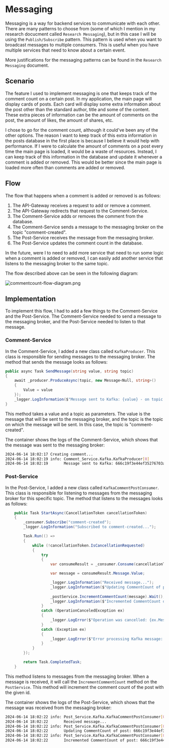 # Messaging

Messaging is a way for backend services to communicate with each other. There are many patterns to choose from (some of which I mention in my research docucment called `Research Messaging`), but in this case I will be using the `Publish/Subscribe` pattern. This pattern is used when you want to broadcast messages to multiple consumers. This is useful when you have multiple services that need to know about a certain event.

More justifications for the messaging patterns can be found in the `Research Messaging` document.

## Scenario

The feature I used to implement messaging is one that keeps track of the comment count on a certain post. In my application, the main page will display cards of posts. Each card will display some extra information about the post other than the standard author, title and some of the content. These extra pieces of information can be the amount of comments on the post, the amount of likes, the amount of shares, etc.

I chose to go for the comment count, although it could've been any of the other options. The reason I want to keep track of this extra information in the posts database in the first place is because I believe it would help with performance. If I were to calculate the amount of comments on a post every time the main page is loaded, it would be a waste of resources. Instead, I can keep track of this information in the database and update it whenever a comment is added or removed. This would be better since the main page is loaded more often than comments are added or removed.

## Flow

The flow that happens when a comment is added or removed is as follows:

1. The API-Gateway receives a request to add or remove a comment.
2. The API-Gateway redirects that request to the Comment-Service.
3. The Comment-Service adds or removes the comment from the database.
4. The Comment-Service sends a message to the messaging broker on the topic "comment-created".
5. The Post-Service receives the message from the messaging broker.
6. The Post-Service updates the comment count in the database.

In the future, were I to need to add more service that need to run some logic when a comment is added or removed, I can easily add another service that listens to the messaging broker to the same topic.

The flow described above can be seen in the following diagram:

![commentcount-flow-diagram.png](commentcount-flow-diagram.png)

## Implementation

To implement this flow, I had to add a few things to the Comment-Service and the Post-Service. The Comment-Service needed to send a message to the messaging broker, and the Post-Service needed to listen to that message.

### Comment-Service

In the Comment-Service, I added a new class called `KafkaProducer`. This class is responsible for sending messages to the messaging broker. The method that sends the message looks as follows:

```C#
public async Task SendMessage(string value, string topic)
{
    await _producer.ProduceAsync(topic, new Message<Null, string>()
    {
        Value = value
    });
    _logger.LogInformation($"Message sent to Kafka: {value} - on topic: {topic}");
}
```

This method takes a value and a topic as parameters. The value is the message that will be sent to the messaging broker, and the topic is the topic on which the message will be sent. In this case, the topic is "comment-created".

The container shows the logs of the Comment-Service, which shows that the message was sent to the messaging broker:

```bash
2024-06-14 18:02:17 Creating comment...
2024-06-14 18:02:19 info: Comment_Service.Kafka.KafkaProducer[0]
2024-06-14 18:02:19       Message sent to Kafka: 666c19f3e44ef35276703a56 - on topic: comment-created
```

### Post-Service

In the Post-Service, I added a new class called `KafkaCommentPostConsumer`. This class is responsible for listening to messages from the messaging broker for this specific topic. The method that listens to the messages looks as follows:

```C#
    public Task StartAsync(CancellationToken cancellationToken)
    {
        _consumer.Subscribe("comment-created");
        _logger.LogInformation("Subscribed to comment-created...");

        Task.Run(() =>
        {
            while (!cancellationToken.IsCancellationRequested)
            {
                try
                {
                    var consumeResult = _consumer.Consume(cancellationToken);

                    var message = consumeResult.Message.Value;

                    _logger.LogInformation("Received message...");
                    _logger.LogInformation($"Updating CommentCount of post: {message}");
                    
                    _postService.IncrementCommentCount(message).Wait();
                    _logger.LogInformation($"Incremented CommentCount of post: {message}");
                }
                catch (OperationCanceledException ex)
                {
                    _logger.LogError($"Operation was cancelled: {ex.Message}");
                }
                catch (Exception ex)
                {
                    _logger.LogError($"Error processing Kafka message: {ex.Message}");
                }
            }
        });

        return Task.CompletedTask;
    }
```

This method listens to messages from the messaging broker. When a message is received, it will call the `IncrementCommentCount` method on the `PostService`. This method will increment the comment count of the post with the given id.

The container shows the logs of the Post-Service, which shows that the message was received from the messaging broker:

```bash
2024-06-14 18:02:22 info: Post_Service.Kafka.KafkaCommentPostConsumer[0]
2024-06-14 18:02:22       Received message...
2024-06-14 18:02:22 info: Post_Service.Kafka.KafkaCommentPostConsumer[0]
2024-06-14 18:02:22       Updating CommentCount of post: 666c19f3e44ef35276703a56
2024-06-14 18:02:22 info: Post_Service.Kafka.KafkaCommentPostConsumer[0]
2024-06-14 18:02:22       Incremented CommentCount of post: 666c19f3e44ef35276703a56
```